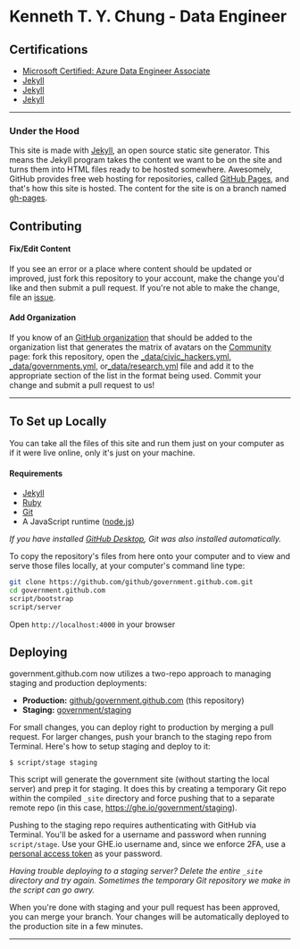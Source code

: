 # Kenneth T. Y. Chung - Data Engineer 

## Certifications

- [Microsoft Certified: Azure Data Engineer Associate](https://learn.microsoft.com/en-us/users/tinyuetchung/credentials/b7951cf08bfe19e2)
- [Jekyll](https://jekyllrb.com)
- [Jekyll](https://jekyllrb.com)
- [Jekyll](https://jekyllrb.com)
---

### Under the Hood

This site is made with [Jekyll](https://jekyllrb.com), an open source static site generator. This means the Jekyll program takes the content we want to be on the site and turns them into HTML files ready to be hosted somewhere. Awesomely, GitHub provides free web hosting for repositories, called [GitHub Pages](https://pages.github.com/), and that's how this site is hosted. The content for the site is on a branch named [gh-pages](https://github.com/github/government.github.com/tree/gh-pages).

## Contributing

#### Fix/Edit Content

If you see an error or a place where content should be updated or improved, just fork this repository to your account, make the change you'd like and then submit a pull request. If you're not able to make the change, file an [issue](https://github.com/github/government.github.com/issues/new).

#### Add Organization

If you know of an [GitHub organization](https://help.github.com/articles/about-organizations/) that should be added to the organization list that generates the matrix of avatars on the [Community](https://government.github.com/community/) page: fork this repository, open the [_data/civic_hackers.yml](_data/civic_hackers.yml), [_data/governments.yml](_data/governments.yml), or[_data/research.yml](_data/research.yml) file and add it to the appropriate section of the list in the format being used. Commit your change and submit a pull request to us!

---

## To Set up Locally

You can take all the files of this site and run them just on your computer as if it were live online, only it's just on your machine.

#### Requirements

* [Jekyll](https://jekyllrb.com/)
* [Ruby](https://www.ruby-lang.org/en/)
* [Git](https://git-scm.com/)
* A JavaScript runtime ([node.js](https://nodejs.org/en))

_If you have installed [GitHub Desktop](https://desktop.github.com), Git was also installed automatically._

To copy the repository's files from here onto your computer and to view and serve those files locally, at your computer's command line type:

```bash
git clone https://github.com/github/government.github.com.git
cd government.github.com
script/bootstrap
script/server
```
Open `http://localhost:4000` in your browser

## Deploying

government.github.com now utilizes a two-repo approach to managing staging and production deployments:

- **Production:** [github/government.github.com](https://github.com/github/government.github.com/) (this repository)
- **Staging:** [government/staging](https://ghe.io/government/staging)

For small changes, you can deploy right to production by merging a pull request. For larger changes, push your branch to the staging repo from Terminal. Here's how to setup staging and deploy to it:

```
$ script/stage staging
```


This script will generate the government site (without starting the local server) and prep it for staging. It does this by creating a temporary Git repo within the compiled `_site` directory and force pushing that to a separate remote repo (in this case, https://ghe.io/government/staging).

Pushing to the staging repo requires authenticating with GitHub via Terminal. You'll be asked for a username and password when running `script/stage`. Use your GHE.io username and, since we enforce 2FA, use a [personal access token](https://help.github.com/articles/creating-a-personal-access-token-for-the-command-line/) as your password.

_Having trouble deploying to a staging server? Delete the entire `_site` directory and try again. Sometimes the temporary Git repository we make in the script can go awry._

When you're done with staging and your pull request has been approved, you can merge your branch. Your changes will be automatically deployed to the production site in a few minutes.

----

